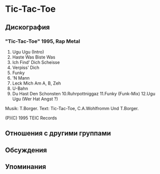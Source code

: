 # Tic-Tac-Toe



## Дискография

### "Tic-Tac-Toe" 1995, Rap Metal

1.  Ugu Ugu (Intro)
2.  Haste Was Biste Was
3.  Ich Find' Dich Scheisse
4.  Verpiss' Dich
5.  Funky
6.  'N Mann
7.  Leck Mich Am A, B, Zeh
8.  U-Bahn
9.  Du Hast Den Schonsten
10.Ruhrpottniggaz
11.Funky (Funk-Mix)
12.Ugu Ugu (Wer Hat Angst ?)

Musik: T.Borger.
Text: Tic-Tac-Toe, C.A.Wohlfromm Und T.Borger.

(P)(C) 1995 TEIC Records


## Отношения с другими группами


## Обсуждения


## Упоминания

